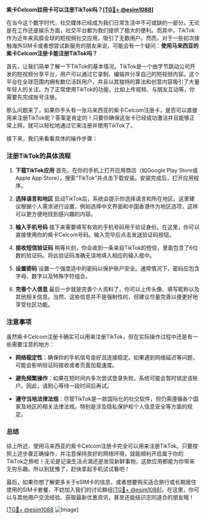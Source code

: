 **紫卡Celcom註冊卡可以注册TikTok吗？[[TG💪+ @esim1088](https://t.me/s/esim1088)]**

在当今这个数字时代，社交媒体已经成为我们日常生活中不可或缺的一部分。无论是在工作还是娱乐方面，社交平台都为我们提供了极大的便利。而其中，TikTok作为近年来风靡全球的短视频社交应用，吸引了无数用户。然而，对于一些初次接触海外SIM卡或者想尝试新服务的朋友来说，可能会有一个疑问：**使用马来西亚的紫卡Celcom注册卡能注册TikTok吗？**

首先，让我们简单了解一下TikTok的基本情况。TikTok是一个由字节跳动公司开发的短视频分享平台，用户可以通过它录制、编辑并分享自己的短视频内容。这个平台在全球范围内拥有数亿活跃用户，并且以其独特的算法和创意内容吸引了大量年轻人的关注。为了正常使用TikTok的功能，比如上传视频、与朋友互动等，你需要先完成账号注册。

那么问题来了，如果你手头有一张马来西亚的紫卡Celcom注册卡，是否可以直接用来注册TikTok呢？答案是肯定的！只要你确保这张卡已经成功激活并且能够正常上网，就可以轻松地通过它来注册并使用TikTok了。

接下来，我们来看看具体的操作步骤：

### 注册TikTok的具体流程

1. **下载TikTok应用**
   首先，在你的手机上打开应用商店（如Google Play Store或Apple App Store），搜索“TikTok”并点击下载安装。安装完成后，打开应用程序。

2. **选择语言和地区**
   启动TikTok后，系统会提示你选择语言和所在地区。这里建议根据个人需求进行设置，例如选择中文界面和中国香港作为地区选项，这样可以更方便地找到感兴趣的内容。

3. **输入手机号码**
   接下来需要填写有效的手机号码用于验证身份。在这里，你可以直接使用你的紫卡Celcom号码。输入完毕后点击发送验证码按钮。

4. **接收短信验证码**
   稍等片刻，你会收到一条来自TikTok的短信，里面包含了6位数的验证码。将此验证码准确无误地填入相应的输入框中。

5. **设置密码**
   设置一个强度适中的密码以保护账户安全。通常情况下，密码应包含字母、数字以及特殊字符组合。

6. **完善个人信息**
   最后一步就是完善个人资料了。你可以上传头像、填写昵称以及其他相关信息。当然，这些信息并不是强制性的，但建议尽量完善以便更好地享受社区功能。

### 注意事项

虽然紫卡Celcom注册卡确实可以用来注册TikTok，但在实际操作过程中还是有一些需要注意的地方：

- **网络稳定性**：确保你的手机信号良好且连接稳定。如果遇到网络延迟等问题，可能会影响验证码接收或者页面加载速度。
  
- **避免频繁操作**：如果在短时间内多次尝试登录失败，系统可能会暂时锁定该账户。因此，请耐心等待一段时间后再试。

- **遵守当地法律法规**：尽管TikTok是一款国际化的社交软件，但仍需遵循各个国家及地区的相关法律法规。特别是涉及隐私保护和个人信息安全等方面的规定。

### 总结

综上所述，使用马来西亚的紫卡Celcom注册卡完全可以用来注册TikTok。只要按照上述步骤正确操作，并注意保持良好的网络环境，就能顺利开启属于你的TikTok之旅啦！无论是记录生活点滴还是发现新鲜事物，这款应用都能为你带来无穷乐趣。所以别犹豫了，赶快拿起手机试试看吧！

最后，如果你想了解更多关于eSIM卡的信息，或者想要购买适合旅行或长期居住使用的SIM卡套餐，不妨加入我们的讨论群组[[TG💪+ @esim1088](https://t.me/s/esim1088)]。在这里，你可以与其他用户交流经验、获取最新优惠资讯，甚至还能结识志同道合的朋友哦！

[[TG💪+ @esim1088](https://t.me/s/esim1088) ![Image](https://i.postimg.cc/4NQfJmqS/Snipaste-2025-05-13-00-14-12.png)]